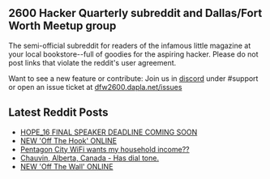 ## 2600 Hacker Quarterly subreddit and Dallas/Fort Worth Meetup group
The semi-official subreddit for readers of the infamous little magazine at your local bookstore--full of goodies for the aspiring hacker. Please do not post links that violate the reddit's user agreement.

Want to see a new feature or contribute: 
Join us in [discord](https://dfw2600.dapla.net/chat) under #support or open an issue ticket at [dfw2600.dapla.net/issues](https://dfw2600.dapla.net/issues)

## Latest Reddit Posts
<!-- BLOG-POST-LIST:START -->
- [HOPE_16 FINAL SPEAKER DEADLINE COMING SOON](https://2600.com/content/hope16-final-speaker-deadline-coming-soon)
- [NEW 'Off The Hook' ONLINE](https://2600.com/hook/21-05-2025)
- [Pentagon City WiFi wants my household income??](https://www.reddit.com/r/2600/comments/1krub5m/pentagon_city_wifi_wants_my_household_income/)
- [Chauvin, Alberta, Canada - Has dial tone.](https://www.reddit.com/r/2600/comments/1krlzqy/chauvin_alberta_canada_has_dial_tone/)
- [NEW 'Off The Wall' ONLINE](https://2600.com/wall/20-05-2025)
<!-- BLOG-POST-LIST:END -->
